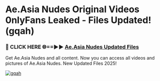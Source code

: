 # Ae.Asia Nudes Original Videos 0nlyFans Leaked - Files Updated! (gqah)

<h3>🔴 CLICK HERE 🌐==►► <a href="https://tinyurl.com/yrmya6cz" rel="nofollow">Ae.Asia Nudes Updated Files</a></h3>

Get Ae.Asia Nudes and all content. Now you can access all videos and pictures of Ae.Asia Nudes. New Updated Files 2025!

[![gqah](https://i.imgur.com/FMdXYCs.gif)](https://tinyurl.com/yrmya6cz)
